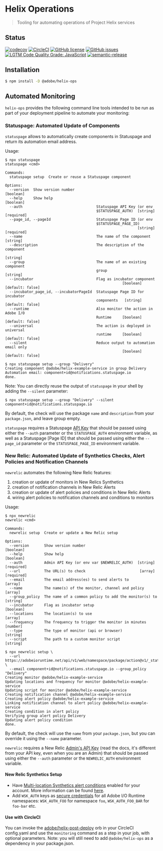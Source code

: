 # Helix Operations

> Tooling for automating operations of Project Helix services

## Status
[![codecov](https://img.shields.io/codecov/c/github/adobe/helix-ops.svg)](https://codecov.io/gh/adobe/helix-ops)
[![CircleCI](https://img.shields.io/circleci/project/github/adobe/helix-ops.svg)](https://circleci.com/gh/adobe/helix-ops)
[![GitHub license](https://img.shields.io/github/license/adobe/helix-ops.svg)](https://github.com/adobe/helix-ops/blob/main/LICENSE.txt)
[![GitHub issues](https://img.shields.io/github/issues/adobe/helix-library.svg)](https://github.com/adobe/helix-ops/issues)
[![LGTM Code Quality Grade: JavaScript](https://img.shields.io/lgtm/grade/javascript/g/adobe/helix-ops.svg?logo=lgtm&logoWidth=18)](https://lgtm.com/projects/g/adobe/helix-ops)
[![semantic-release](https://img.shields.io/badge/%20%20%F0%9F%93%A6%F0%9F%9A%80-semantic--release-e10079.svg)](https://github.com/semantic-release/semantic-release) 

## Installation

```bash
$ npm install -D @adobe/helix-ops
```

## Automated Monitoring

`helix-ops` provides the following command line tools intended to be run as part of your deployment pipeline to automate your monitoring:

### Statuspage: Automated Update of Components

`statuspage` allows to automatically create components in Statuspage and return its automation email address.

Usage:

```
$ npx statuspage
statuspage <cmd>

Commands:
  statuspage setup  Create or reuse a Statuspage component

Options:
  --version  Show version number                                       [boolean]
  --help     Show help                                                 [boolean]
  --auth                                  Statuspage API Key (or env
                                          $STATUSPAGE_AUTH)  [string] [required]
  --page_id, --pageId                     Statuspage Page ID (or env
                                          $STATUSPAGE_PAGE_ID)
                                                             [string] [required]
  --name                                  The name of the component     [string]
  --description                           The description of the component
                                                                        [string]
  --group                                 The name of an existing component
                                          group                         [string]
  --incubator                             Flag as incubator component
                                                      [boolean] [default: false]
  --incubator_page_id, --incubatorPageId  Statuspage Page ID for incubator
                                          components   [string] [default: false]
  --runtime                               Also monitor the action in Adobe I/O
                                          Runtime     [boolean] [default: false]
  --universal                             The action is deployed in universal
                                          runtime     [boolean] [default: false]
  --silent                                Reduce output to automation email only
                                                      [boolean] [default: false]

$ npx statuspage setup --group "Delivery"
Creating component @adobe/helix-example-service in group Delivery
Automation email: component+id@notifications.statuspage.io
done.
```
Note: You can directly reuse the output of `statuspage` in your shell by adding the `--silent` parameter:
```
$ npx statuspage setup --group "Delivery" --silent
component+id@notifications.statuspage.io
```

By default, the check will use the package `name` and `description` from your `package.json`, and leave group empty.

`statuspage` requires a Statuspage [API Key](https://developer.statuspage.io/#section/Authentication) that should be passed using either the `--auth` parameter or the `STATUSPAGE_AUTH` environment variable, as well as a Statuspage [Page ID] that should be passed using either the `--page_id` parameter or the `STATUSPAGE_PAGE_ID` environment variable. 

### New Relic: Automated Update of Synthetics Checks, Alert Policies and Notification Channels

`newrelic` automates the following New Relic features:
1. creation or update of monitors in New Relics Synthetics
1. creation of notification channels in New Relic Alerts
1. creation or update of alert policies and conditions in New Relic Alerts
1. wiring alert policies to notification channels and conditions to monitors

Usage:

```
$ npx newrelic
newrelic <cmd>

Commands:
  newrelic setup  Create or update a New Relic setup

Options:
  --version       Show version number                                  [boolean]
  --help          Show help                                            [boolean]
  --auth          Admin API Key (or env var $NEWRELIC_AUTH)  [string] [required]
  --url           The URL(s) to check                         [array] [required]
  --email         The email address(es) to send alerts to                [array]
  --name          The name(s) of the monitor, channel and policy         [array]
  --group_policy  The name of a common policy to add the monitor(s) to  [string]
  --incubator     Flag as incubator setup                              [boolean]
  --locations     The location(s) to use                                 [array]
  --frequency     The frequency to trigger the monitor in minutes       [number]
  --type          The type of monitor (api or browser)                  [string]
  --script        The path to a custom monitor script                   [string]

$ npx newrelic setup \
  --url https://adobeioruntime.net/api/v1/web/namespace/package/action@v1/_status_check/healthcheck.json \
  --email component+id@notifications.statuspage.io --group_policy "Delivery"
Creating monitor @adobe/helix-example-service
Updating locations and frequency for monitor @adobe/helix-example-service
Updating script for monitor @adobe/helix-example-service
Creating notification channel @adobe/helix-example-service
Creating alert policy @adobe/helix-example-service
Linking notification channel to alert policy @adobe/helix-example-service
Creating condition in alert policy
Verifying group alert policy Delivery
Updating alert policy condition
done.
```

By default, the check will use the `name` from your `package.json`, but you can override it using the `--name` parameter.

`newrelic` requires a New Relic [Admin's API Key](https://docs.newrelic.com/docs/apis/get-started/intro-apis/understand-new-relic-api-keys#admin) (read the docs, it's different from your API key, even when you are an Admin) that should be passed using either the `--auth` parameter or the `NEWRELIC_AUTH` environment variable.

#### New Relic Synthetics Setup
- Have [Multi-location Synthetics alert conditions](https://rpm.newrelic.com/api/explore/alerts_location_failure_conditions) enabled for your account. More information can be found [here](https://docs.newrelic.com/docs/multi-location-synthetics-alert-conditions).
- Add `WSK_AUTH` keys as [secure credentials](https://docs.newrelic.com/docs/synthetics/new-relic-synthetics/using-monitors/secure-credentials-store-credentials-information-scripted-browsers) for all Adobe I/O Runtime namespaces: `WSK_AUTH_FOO` for namespace `foo`, `WSK_AUTH_FOO_BAR` for `foo-bar` etc.

#### Use with CircleCI
You can invoke the [adobe/helix-post-deploy](https://circleci.com/orbs/registry/orb/adobe/helix-post-deploy) orb in your CircleCI config.yaml and use the `monitoring` command as a step in your job, with optional parameters. Note: you will still need to add `@adobe/helix-ops` as a dependency in your package.json.

